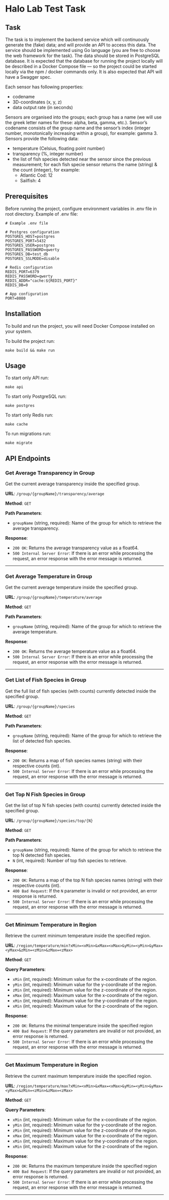 # Halo Lab Test Task

## Task

The task is to implement the backend service which will continuously generate the (fake) data; and will provide an API to access this data. The service should be implemented using Go language (you are free to choose the web framework for the task). The data should be stored in PostgreSQL database. It is expected that the database for running the project locally will be described in a Docker Compose file — so the project could be started locally via the npm / docker commands only. It is also expected that API will have a Swagger spec.

Each sensor has following properties:

- codename
- 3D-coordinates (x, y, z)
- data output rate (in seconds)

Sensors are organised into the groups; each group has a name (we will use the greek letter names for these: alpha, beta, gamma, etc.). Sensor’s codename consists of the group name and the sensor’s index (integer number, monotonically increasing within a group), for example: gamma 3.
Sensors provide the following data:

- temperature (Celsius, floating point number)
- transparency (%, integer number)
- the list of fish species detected near the sensor since the previous measurement; for each fish specie sensor returns the name (string) & the count (integer), for example:
  - Atlantic Cod: 12
  - Sailfish: 4

## Prerequisites

Before running the project, configure environment variables in .env file in root directory.
Example of .env file:

```
# Example .env file

# Postgres configuration
POSTGRES_HOST=postgres
POSTGRES_PORT=5432
POSTGRES_USER=postgres
POSTGRES_PASSWORD=qwerty
POSTGRES_DB=test_db
POSTGRES_SSLMODE=disable

# Redis configuration
REDIS_PORT=6379
REDIS_PASSWORD=qwerty
REDIS_ADDR="cache:${REDIS_PORT}"
REDIS_DB=0

# App configuration
PORT=8080
```

## Installation

To build and run the project, you will need Docker Compose installed on your system.

To build the project run:

`make build && make run`

## Usage

To start only API run:

`make api`

To start only PostgreSQL run:

`make postgres`

To start only Redis run:

`make cache`

To run migrations run:

`make migrate`

## API Endpoints

### Get Average Transparency in Group

Get the current average transparency inside the specified group.

**URL**: `/group/{groupName}/transparency/average`

**Method**: `GET`

**Path Parameters**:

- `groupName` (string, required): Name of the group for which to retrieve the average transparency.

**Response**:

- `200 OK`: Returns the average transparency value as a float64.
- `500 Internal Server Error`: If there is an error while processing the request, an error response with the error message is returned.

---

### Get Average Temperature in Group

Get the current average temperature inside the specified group.

**URL**: `/group/{groupName}/temperature/average`

**Method**: `GET`

**Path Parameters**:

- `groupName` (string, required): Name of the group for which to retrieve the average temperature.

**Response**:

- `200 OK`: Returns the average temperature value as a float64.
- `500 Internal Server Error`: If there is an error while processing the request, an error response with the error message is returned.

---

### Get List of Fish Species in Group

Get the full list of fish species (with counts) currently detected inside the specified group.

**URL**: `/group/{groupName}/species`

**Method**: `GET`

**Path Parameters**:

- `groupName` (string, required): Name of the group for which to retrieve the list of detected fish species.

**Response**:

- `200 OK`: Returns a map of fish species names (string) with their respective counts (int).
- `500 Internal Server Error`: If there is an error while processing the request, an error response with the error message is returned.

---

### Get Top N Fish Species in Group

Get the list of top N fish species (with counts) currently detected inside the specified group.

**URL**: `/group/{groupName}/species/top/{N}`

**Method**: `GET`

**Path Parameters**:

- `groupName` (string, required): Name of the group for which to retrieve the top N detected fish species.
- `N` (int, required): Number of top fish species to retrieve.

**Response**:

- `200 OK`: Returns a map of the top N fish species names (string) with their respective counts (int).
- `400 Bad Request`: If the `N` parameter is invalid or not provided, an error response is returned.
- `500 Internal Server Error`: If there is an error while processing the request, an error response with the error message is returned.

---

### Get Minimum Temperature in Region

Retrieve the current minimum temperature inside the specified region.

**URL**: `/region/temperature/min?xMin=<xMin>&xMax=<xMax>&yMin=<yMin>&yMax=<yMax>&zMin=<zMin>&zMax=<zMax>`

**Method**: `GET`

**Query Parameters**:

- `xMin` (int, required): Minimum value for the x-coordinate of the region.
- `yMin` (int, required): Minimum value for the y-coordinate of the region.
- `zMin` (int, required): Minimum value for the z-coordinate of the region.
- `xMax` (int, required): Maximum value for the x-coordinate of the region.
- `xMin` (int, required): Maximum value for the y-coordinate of the region.
- `xMin` (int, required): Maximum value for the z-coordinate of the region.

**Response**:

- `200 OK`: Returns the minimal temperature inside the specified region
- `400 Bad Request`: If the query parameters are invalid or not provided, an error response is returned.
- `500 Internal Server Error`: If there is an error while processing the request, an error response with the error message is returned.

---

### Get Maximum Temperature in Region

Retrieve the current maximum temperature inside the specified region.

**URL**: `/region/temperature/max?xMin=<xMin>&xMax=<xMax>&yMin=<yMin>&yMax=<yMax>&zMin=<zMin>&zMax=<zMax>`

**Method**: `GET`

**Query Parameters**:

- `xMin` (int, required): Minimum value for the x-coordinate of the region.
- `yMin` (int, required): Minimum value for the y-coordinate of the region.
- `zMin` (int, required): Minimum value for the z-coordinate of the region.
- `xMax` (int, required): Maximum value for the x-coordinate of the region.
- `xMin` (int, required): Maximum value for the y-coordinate of the region.
- `xMin` (int, required): Maximum value for the z-coordinate of the region.

**Response**:

- `200 OK`: Returns the maximum temperature inside the specified region
- `400 Bad Request`: If the query parameters are invalid or not provided, an error response is returned.
- `500 Internal Server Error`: If there is an error while processing the request, an error response with the error message is returned.

---
